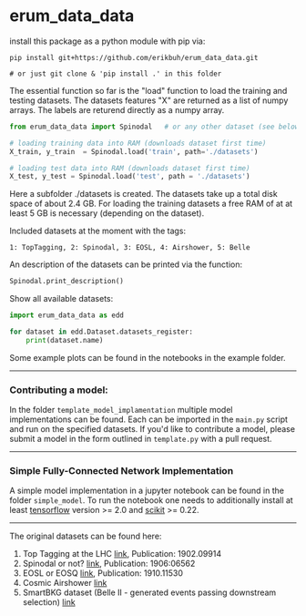 # erum_data_data

install this package as a python module with pip via:

```
pip install git+https://github.com/erikbuh/erum_data_data.git

# or just git clone & 'pip install .' in this folder
```

The essential function so far is the "load" function to load the training and testing datasets. The datasets features "X" are returned as a list of numpy arrays. The labels are returend directly as a numpy array. 

```python
from erum_data_data import Spinodal   # or any other dataset (see below) 

# loading training data into RAM (downloads dataset first time)
X_train, y_train  = Spinodal.load('train', path='./datasets')

# loading test data into RAM (downloads dataset first time)
X_test, y_test = Spinodal.load('test', path = './datasets')
```

Here a subfolder ./datasets is created. The datasets take up a total disk space of about 2.4 GB. For loading the training datasets a free RAM of at at least 5 GB is necessary (depending on the dataset).

Included datasets at the moment with the tags:
```
1: TopTagging, 2: Spinodal, 3: EOSL, 4: Airshower, 5: Belle
```

An description of the datasets can be printed via the function:
```python
Spinodal.print_description()
```

Show all available datasets:
```python
import erum_data_data as edd

for dataset in edd.Dataset.datasets_register:
    print(dataset.name)
```

Some example plots can be found in the notebooks in the example folder.

---

### Contributing a model:

In the folder `template_model_implamentation` multiple model implementations can be found. Each can be imported in the `main.py` script and run on the specified datasets. If you'd like to contribute a model, please submit a model in the form outlined in `template.py` with a pull request. 

---

### Simple Fully-Connected Network Implementation

A simple model implementation in a jupyter notebook can be found in the folder `simple_model`. To run the notebook one needs to additionally install at least [tensorflow](https://www.tensorflow.org/) version >= 2.0 and [scikit](https://scikit-learn.org/stable/) >= 0.22. 

---


The original datasets can be found here:
   1. Top Tagging at the LHC [link](https://docs.google.com/document/d/1Hcuc6LBxZNX16zjEGeq16DAzspkDC4nDTyjMp1bWHRo/edit?usp=sharing), Publication: 1902.09914
   2. Spinodal or not? [link](https://vfs.fias.science/d/fa35025bf2/?p=/Example-Datasets-classification/Spinodal-or-not), Publication: 1906:06562
   3. EOSL or EOSQ [link](https://vfs.fias.science/d/fa35025bf2/?p=/Example-Datasets-classification/EOSL-or-EOSQ), Publication: 1910.11530
   4. Cosmic Airshower [link](https://desycloud.desy.de/index.php/s/QZ5kJGdKcPryaaf)
   5. SmartBKG dataset (Belle II - generated events passing downstream selection) [link](https://github.com/kahn-jms/belle-selective-mc-dataset)
